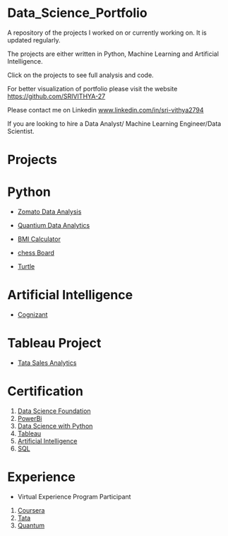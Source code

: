 # Data_Science_Portfolio

A repository of the projects I worked on or currently working on. It is updated regularly. 

The projects are either written in Python, Machine Learning and Artificial Intelligence. 

Click on the projects to see full analysis and code.

For better visualization of portfolio please visit the website https://github.com/SRIVITHYA-27

Please contact me on Linkedin www.linkedin.com/in/sri-vithya2794 

If you are looking to hire a Data Analyst/ Machine Learning Engineer/Data Scientist.

# Projects

# Python 

* [Zomato Data Analysis](https://github.com/SRIVITHYA-27/Data_Analysis-Zomato)

* [Quantium Data Analytics](https://github.com/SRIVITHYA-27/Quantium-Data-Analytics)

* [BMI Calculator](https://github.com/SRIVITHYA-27/Python_Mini_Projects/blob/main/BMI%20CALCULATOR.py)

* [chess Board  ](https://github.com/SRIVITHYA-27/Python_Mini_Projects/blob/main/Chess%20Board.py)

* [Turtle](https://github.com/SRIVITHYA-27/Python_Mini_Projects/blob/main/Python%20Turtle.ipynb)

# Artificial Intelligence

* [Cognizant](https://github.com/SRIVITHYA-27/Cognizant-Virtual-Internship)
   
# Tableau Project

* [Tata Sales Analytics](https://github.com/SRIVITHYA-27/Data-Visualization-Tableau)

# Certification

1. [Data Science Foundation](https://coursera.org/share/7728ed07b639cbbdf195662a19228a82)
2. [PowerBi](https://olympus.mygreatlearning.com/courses/30824/certificate)
3. [Data Science with Python](https://ibb.co/2FpHzdV)
4. [Tableau](https://ibb.co/4T83tYf)
5. [Artificial Intelligence](https://ibb.co/ykL6CQH)
6. [SQL](https://ibb.co/vXp6C4J)

# Experience
* Virtual Experience Program Participant

1. [Coursera](https://coursera.org/share/16ab3f58e0963626b24f06847f54e86f)
2. [Tata](https://forage-uploads-prod.s3.amazonaws.com/completion-certificates/Tata/MyXvBcppsW2FkNYCX_Tata_Dd7ocf5jXkH6gP3Hj_1683544913335_completion_certificate.pdf)
3. [Quantum](https://forage-uploads-prod.s3.amazonaws.com/completion-certificates/Quantium/NkaC7knWtjSbi6aYv_Quantium_Dd7ocf5jXkH6gP3Hj_1684236713638_completion_certificate.pdf)

